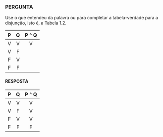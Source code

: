 ### PERGUNTA

Use o que entendeu da palavra ou para completar a tabela-verdade para a disjunção, isto é, a Tabela 1.2.

| P | Q | P ^ Q |
|:-:|:-:|:-----:|
| V | V |   V   |
| V | F |       |
| F | V |       |
| F | F |       |

#### RESPOSTA

| P | Q | P ^ Q |
|:-:|:-:|:-----:|
| V | V |   V   |
| V | F |   V   |
| F | V |   V   |
| F | F |   F   |
